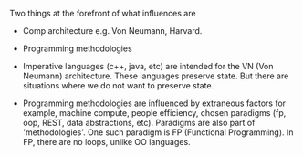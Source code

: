 Two things at the forefront of what influences are 
- Comp architecture e.g. Von Neumann, Harvard.
- Programming methodologies

- Imperative languages (c++, java, etc) are intended for the VN (Von Neumann) architecture. These languages preserve state. But there are situations where we do not want to preserve state. 
- Programming methodologies are influenced by extraneous factors for example, machine compute, people efficiency, chosen paradigms (fp, oop, REST, data abstractions, etc). Paradigms are also part of 'methodologies'. One such paradigm is FP (Functional Programming). In FP, there are no loops, unlike OO languages.